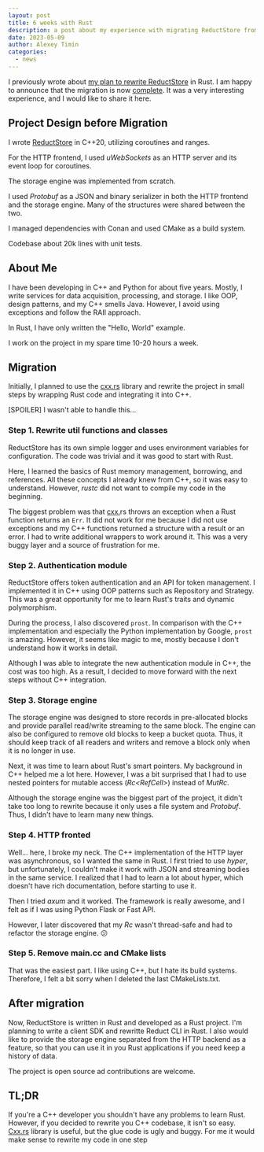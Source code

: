 ```yaml
---
layout: post
title: 6 weeks with Rust
description: a post about my experience with migrating ReductStore from C++ to Rust
date: 2023-05-09
author: Alexey Timin
categories:
  - news
---
```


I previously wrote about [my plan to rewrite ReductStore](https://www.reduct.store/news/we-move-to-rust/) in Rust. I am
happy to announce that the migration is now [complete](https://github.com/reductstore/reductstore). It was a very interesting experience, and I would like to share it
here.

## Project Design before Migration

I wrote [ReductStore](https://reduct.store) in C++20, utilizing coroutines and ranges.

For the HTTP frontend, I used *uWebSockets* as an HTTP server and its event loop for coroutines.

The storage engine was implemented from scratch.

I used *Protobuf* as a JSON and binary serializer in both the HTTP frontend and the storage engine. Many of the
structures were shared between the two.

I managed dependencies with Conan and used CMake as a build system.

Codebase about 20k lines with unit tests.

## About Me

I have been developing in C++ and Python for about five years. Mostly, I write services for data acquisition,
processing, and storage. I like OOP, design patterns, and my C++ smells Java. However, I avoid using exceptions and
follow the RAII approach.

In Rust, I have only written the "Hello, World" example.

I work on the project in my spare time 10-20 hours a week.

## Migration

Initially, I planned to use the [cxx.rs](http://cxx.rs/) library and rewrite the project in small steps by wrapping Rust
code and integrating it into C++.

[SPOILER] I wasn't able to handle this...

<!--more-->

### Step 1. Rewrite util functions and classes

ReductStore has its own simple logger and uses environment variables for configuration. The code was trivial and it was
good to start with Rust.

Here, I learned the basics of Rust memory management, borrowing, and references. All these concepts I already knew from
C++, so it was easy to understand. However, *rustc* did not want to compile my code in the beginning.

The biggest problem was that [cxx.](http://cxx.es/)rs throws an exception when a Rust function returns an `Err`. It did
not work for me because I did not use exceptions and my C++ functions returned a structure with a result or an error. I
had to write additional wrappers to work around it. This was a very buggy layer and a source of frustration for me.

### Step 2. Authentication module

ReductStore offers token authentication and an API for token management. I implemented it in C++ using OOP patterns such
as Repository and Strategy. This was a great opportunity for me to learn Rust's traits and dynamic polymorphism.

During the process, I also discovered `prost`. In comparison with the C++ implementation and especially the Python
implementation by Google, `prost` is amazing. However, it seems like magic to me, mostly because I don't understand how
it works in detail.

Although I was able to integrate the new authentication module in C++, the cost was too high. As a result, I decided to
move forward with the next steps without C++ integration.

### Step 3. Storage engine

The storage engine was designed to store records in pre-allocated blocks and provide parallel read/write streaming to
the same block. The engine can also be configured to remove old blocks to keep a bucket quota. Thus, it should keep
track of all readers and writers and remove a block only when it is no longer in use.

Next, it was time to learn about Rust's smart pointers. My background in C++ helped me a lot here. However, I was a bit
surprised that I had to use nested pointers for mutable access (*Rc<RefCell<T>>*) instead of *MutRc<T>*.

Although the storage engine was the biggest part of the project, it didn't take too long to rewrite because it only uses
a file system and *Protobuf*. Thus, I didn't have to learn many new things.

### Step 4. HTTP fronted

Well... here, I broke my neck. The C++ implementation of the HTTP layer was asynchronous, so I wanted the same in Rust.
I first tried to use *hyper*, but unfortunately, I couldn't make it work with JSON and streaming bodies in the same
service. I realized that I had to learn a lot about hyper, which doesn't have rich documentation, before starting to use
it.

Then I tried *axum* and it worked. The framework is really awesome, and I felt as if I was using Python Flask or Fast
API.

However, I later discovered that my *Rc<RefCell>* wasn't thread-safe and had to refactor the storage engine. 😕

### Step 5. Remove main.cc and CMake lists

That was the easiest part. I like using C++, but I hate its build systems. Therefore, I felt a bit sorry when I deleted
the last CMakeLists.txt.

## After migration

Now, ReductStore is written in Rust and developed as a Rust project. I'm planning to write a client SDK and rewritte
Reduct CLI in Rust. I also would like to provide the storage engine separated from the HTTP backend as a feature, so
that you can use it in you Rust applications if you need keep a history of data.

The project is open source ad contributions are welcome.

## TL;DR

If you're a C++ developer you shouldn't have any problems to learn Rust. However, if you decided to rewrite you C++
codebase, it isn't so easy.  [Cxx.rs](http://Cxx.rs) library is useful, but the glue code is ugly and buggy. For me it
would make sense to rewrite my code in one step